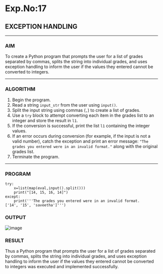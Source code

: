 # Exp.No:17  
## EXCEPTION HANDLING

---

### AIM  
To create a Python program that prompts the user for a list of grades separated by commas, splits the string into individual grades, and uses exception handling to inform the user if the values they entered cannot be converted to integers.

---

### ALGORITHM

1. Begin the program.  
2. Read a string `input_str` from the user using `input()`.  
3. Split the input string using commas (`,`) to create a list of grades.  
4. Use a `try` block to attempt converting each item in the grades list to an integer and store the result in `l1`.  
5. If the conversion is successful, print the list `l1` containing the integer values.  
6. If an error occurs during conversion (for example, if the input is not a valid number), catch the exception and print an error message: `"The grades you entered were in an invalid format."` along with the original grades list.  
7. Terminate the program.

---

### PROGRAM

```
try:
    x=list(map(eval,input().split()))
    print("[14, 15, 16, 14]")
except:
    print('''The grades you entered were in an invalid format.
['14', '15', 'saveetha']''')

```

### OUTPUT
![image](https://github.com/user-attachments/assets/54eafb83-99cc-44b1-957f-e870d143d43c)

### RESULT
Thus a Python program that prompts the user for a list of grades separated by commas, splits the string into individual grades, and uses exception handling to inform the user if the values they entered cannot be converted to integers was executed and implemented successfully.
